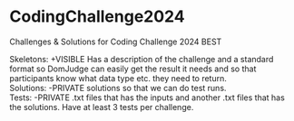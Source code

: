 # CodingChallenge2024
Challenges &amp; Solutions for Coding Challenge 2024 BEST

Skeletons: +VISIBLE Has a description of the challenge and a standard format so DomJudge can easily get the result it needs and so that participants know what data type etc. they need to return. <br>
Solutions: -PRIVATE solutions so that we can do test runs. <br>
Tests: -PRIVATE  .txt files that has the inputs and another .txt files that has the solutions. Have at least 3 tests per challenge. <br>

